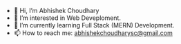 - 👋 Hi, I’m Abhishek Choudhary
- 👀 I’m interested in Web Deveploment.
- 🌱 I’m currently learning Full Stack (MERN) Development.
- 📫 How to reach me: abhishekchoudharysc@gmail.com

<!---
02abhishekchoudhary/02abhishekchoudhary is a ✨ special ✨ repository because its `README.md` (this file) appears on your GitHub profile.
You can click the Preview link to take a look at your changes.
--->
